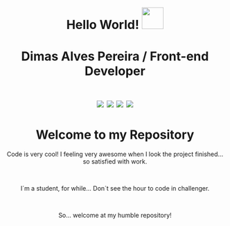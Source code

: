 <h1 align="center"> Hello World! <img src="https://publicdomainvectors.org/photos/face-wink.png" height="50" weigth="50"></h1> 

<h1 align="center"> Dimas Alves Pereira / Front-end Developer <h1>

<p align="center"><img src="https://img.shields.io/badge/<HTML>-<green>"> <img src="https://img.shields.io/badge/<CSS>-<green>"> <img src="https://img.shields.io/badge/<Javascript>-<green>"> <img src="https://img.shields.io/badge/<NodeJs>-<green>"></p>

<h1 align="center">Welcome to my Repository</h1>

<p align="center">Code is very cool! I feeling very awesome when I look the project finished... so satisfied with work.</p>
<br>
<p align="center">I´m a student, for while... Don´t see the hour to code in challenger.</p>
<br>
<p align="center">So... welcome at my humble repository!
<br>
